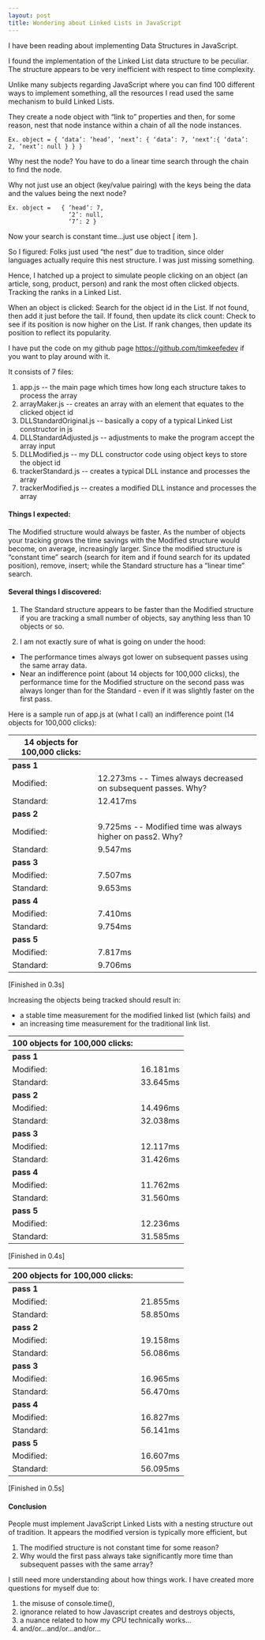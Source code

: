 ```yaml
---
layout: post
title: Wondering about Linked Lists in JavaScript
---
```


I have been reading about implementing Data Structures in JavaScript.

I found the implementation of the Linked List data structure to be peculiar.  The structure appears to be very inefficient with respect to time complexity.

Unlike many subjects regarding JavaScript where you can find 100 different ways to implement something, all the resources I read used the same mechanism to build Linked Lists.  

They create a node object with “link to” properties and then, for some reason, nest that node instance within a chain of all the node instances.

	Ex. object = { ‘data’: ‘head’, ‘next’: { ‘data’: 7, ‘next’:{ ‘data’: 2, ‘next’: null } } }

Why nest the node? You have to do a linear time search through the chain to find the node.

Why not just use an object (key/value pairing) with the keys being the data and the values being the next node?

	Ex. object =   { ‘head’: 7,
                     ‘2’: null,
                     ‘7’: 2 }

Now your search is constant time...just use object [ item ]. 

So I figured:
Folks just used “the nest” due to tradition, since older languages actually require this nest structure.
I was just missing something.

Hence, I hatched up a project to simulate people clicking on an object (an article, song, product, person) and rank the most often clicked objects.  Tracking the ranks in a Linked List.  

When an object is clicked:
Search for the object id in the List.
If not found, then add it just before the tail.
If found, then update its click count:
Check to see if its position is now higher on the List.
If rank changes, then update its position to reflect its popularity.

I have put the code on my github page https://github.com/timkeefedev if you want to play around with it.

It consists of 7 files:

1.  app.js  -- the main page which times how long each structure takes to process the array
2.  arrayMaker.js  -- creates an array with an element that equates to the clicked object id
3.  DLLStandardOriginal.js  -- basically a copy of a typical Linked List constructor in js
4.  DLLStandardAdjusted.js  -- adjustments to make the program accept the array input
5.  DLLModified.js  -- my DLL constructor code using object keys to store the object id
6.  trackerStandard.js  -- creates a typical DLL instance and processes the array
7.  trackerModified.js  --  creates a modified DLL instance and processes the array

#### Things I expected:

The Modified structure would always be faster.
As the number of objects your tracking grows the time savings with the Modified structure would become, on average, increasingly larger.  Since the modified structure is “constant time” search (search for item and if found search for its updated position), remove, insert; while the Standard structure has a “linear time” search.

#### Several things I discovered:

1. The Standard structure appears to be faster than the Modified structure if you are tracking a small number of objects, say anything less than 10 objects or so.

2. I am not exactly sure of what is going on under the hood:
-  The performance times always got lower on subsequent passes using the same array data.
-  Near an indifference point (about 14 objects for 100,000 clicks), the performance time for the Modified structure on the second pass was always longer than for the Standard - even if it was slightly faster on the first pass.

Here is a sample run of app.js at (what I call) an indifference point (14 objects for 100,000 clicks):

| __14 objects for 100,000 clicks:__ | |
|------------| -------- |
| __pass 1__ | |
|Modified: | 12.273ms	-- Times always decreased on subsequent passes. Why? |
|Standard: | 12.417ms|
| __pass 2__ | |
|Modified: | 9.725ms	  -- Modified time was always higher on pass2. Why? |
|Standard: | 9.547ms|
| __pass 3__ | |
|Modified: | 7.507ms |
|Standard: | 9.653ms |
| __pass 4__ | |
|Modified: | 7.410ms |
|Standard: | 9.754ms |
| __pass 5__ | |
|Modified: | 7.817ms |
|Standard: | 9.706ms |
[Finished in 0.3s]

Increasing the objects being tracked should result in:

- a stable time measurement for the modified linked list (which fails) and
- an increasing time measurement for the traditional link list. 

| __100 objects for 100,000 clicks:__ | |
|------------| -------- |
| __pass 1__ | |
|Modified: | 16.181ms |
|Standard: | 33.645ms |
| __pass 2__ | |
|Modified: | 14.496ms |
|Standard: | 32.038ms |
| __pass 3__ | |
|Modified: | 12.117ms |
|Standard: | 31.426ms |
| __pass 4__ | |
|Modified: | 11.762ms |
|Standard: | 31.560ms |
| __pass 5__ | |
|Modified: | 12.236ms |
|Standard: | 31.585ms |
[Finished in 0.4s]

| __200 objects for 100,000 clicks:__ | |
|------------| -------- |
| __pass 1__ | |
|Modified: | 21.855ms |
|Standard: | 58.850ms |
| __pass 2__ | |
|Modified: | 19.158ms |
|Standard: | 56.086ms |
| __pass 3__ | |
|Modified: | 16.965ms |
|Standard: | 56.470ms |
| __pass 4__ | |
|Modified: | 16.827ms |
|Standard: | 56.141ms |
| __pass 5__ | |
|Modified: | 16.607ms |
|Standard: | 56.095ms |
[Finished in 0.5s]


#### Conclusion
People must implement JavaScript Linked Lists with a nesting structure out of tradition.  It appears the modified version is typically more efficient, but
  1.  The modified structure is not constant time for some reason?
  2.  Why would the first pass always take significantly more time than subsequent passes with the same array?
  
I still need more understanding about how things work.  I have created more questions for myself due to: 
  1.  the misuse of console.time(),
  2.  ignorance related to how Javascript creates and destroys objects,
  3.  a nuance related to how my CPU technically works…
  4.  and/or...and/or...and/or...

